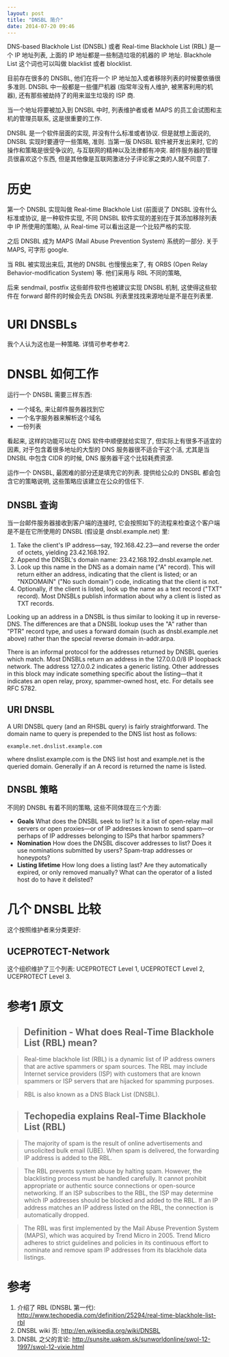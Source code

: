 ```yaml
---
layout: post
title: "DNSBL 简介"
date: 2014-07-20 09:46
---
```


DNS-based Blackhole List (DNSBL) 或者 Real-time Blackhole List (RBL) 是一个 IP 地址列表, 上面的 IP 地址都是一些制造垃圾的机器的 IP 地址. Blackhole List 这个词也可以叫做 blacklist 或者 blocklist.

目前存在很多的 DNSBL, 他们在将一个 IP 地址加入或者移除列表的时候要依循很多准则. DNSBL 中一般都是一些僵尸机器 (指常年没有人维护, 被黑客利用的机器), 还有那些被劫持了的用来滋生垃圾的 ISP 商.

当一个地址将要被加入到 DNSBL 中时, 列表维护者或者 MAPS 的员工会试图和主机的管理员联系, 这是很重要的工作.

DNSBL 是一个软件层面的实现, 并没有什么标准或者协议. 但是就想上面说的, DNSBL 实现时要遵守一些策略, 准则. 当第一版 DNSBL 软件被开发出来时, 它的操作和策略是很受争议的, 与互联网的精神以及法律都有冲突. 邮件服务器的管理员很喜欢这个东西, 但是其他像是互联网激进分子评论家之类的人就不同意了.

# 历史

第一个 DNSBL 实现叫做 Real-time Blackhole List (前面说了 DNSBL 没有什么标准或协议, 是一种软件实现, 不同 DNSBL 软件实现的差别在于其添加移除列表中 IP 所使用的策略), 从 Real-time 可以看出这是一个比较严格的实现. 

之后 DNSBL 成为 MAPS (Mail Abuse Prevention System) 系统的一部分. 关于 MAPS, 可字形 google. 

当 RBL 被实现出来后, 其他的 DNSBL 也慢慢出来了, 有 ORBS (Open Relay Behavior-modification System) 等.  他们采用与 RBL 不同的策略,

后来 sendmail, postfix 这些邮件软件也被建议实现 DNSBL 机制, 这使得这些软件在 forward 邮件的时候会先去 DNSBL 列表里找找来源地址是不是在列表里.

# URI DNSBLs

我个人认为这也是一种策略. 详情可参考参考2.

# DNSBL 如何工作

运行一个 DNSBL 需要三样东西:

* 一个域名, 来让邮件服务器找到它
* 一个名字服务器来解析这个域名
* 一份列表

看起来, 这样的功能可以在 DNS 软件中顺便就给实现了, 但实际上有很多不适宜的因素, 对于包含着很多地址的大型的 DNS 服务器很不适合干这个活, 尤其是当 DNSBL 中包含 CIDR 的时候, DNS 服务器干这个比较耗费资源.

运作一个 DNSBL, 最困难的部分还是填充它的列表. 提供给公众的 DNSBL 都会包含它的策略说明, 这些策略应该建立在公众的信任下.

## DNSBL 查询

当一台邮件服务器接收到客户端的连接时, 它会按照如下的流程来检查这个客户端是不是在它所使用的 DNSBL (假设是 dnsbl.example.net) 里:

1.  Take the client's IP address—say, 192.168.42.23—and reverse the order of octets, yielding 23.42.168.192.
2.  Append the DNSBL's domain name: 23.42.168.192.dnsbl.example.net.
3.  Look up this name in the DNS as a domain name ("A" record). This will return either an address, indicating that the client is listed; or an "NXDOMAIN" ("No such domain") code, indicating that the client is not.
4.  Optionally, if the client is listed, look up the name as a text record ("TXT" record). Most DNSBLs publish information about why a client is listed as TXT records.

Looking up an address in a DNSBL is thus similar to looking it up in reverse-DNS. The differences are that a DNSBL lookup uses the "A" rather than "PTR" record type, and uses a forward domain (such as dnsbl.example.net above) rather than the special reverse domain in-addr.arpa.

There is an informal protocol for the addresses returned by DNSBL queries which match. Most DNSBLs return an address in the 127.0.0.0/8 IP loopback network. The address 127.0.0.2 indicates a generic listing. Other addresses in this block may indicate something specific about the listing—that it indicates an open relay, proxy, spammer-owned host, etc. For details see RFC 5782.

## URI DNSBL

A URI DNSBL query (and an RHSBL query) is fairly straightforward. The domain name to query is prepended to the DNS list host as follows:

    example.net.dnslist.example.com

where dnslist.example.com is the DNS list host and example.net is the queried domain. Generally if an A record is returned the name is listed.

## DNSBL 策略

不同的 DNSBL 有着不同的策略, 这些不同体现在三个方面:

* **Goals** What does the DNSBL seek to list? Is it a list of open-relay mail servers or open proxies—or of IP addresses known to send spam—or perhaps of IP addresses belonging to ISPs that harbor spammers?
* **Nomination** How does the DNSBL discover addresses to list? Does it use nominations submitted by users? Spam-trap addresses or honeypots?
* **Listing lifetime** How long does a listing last? Are they automatically expired, or only removed manually? What can the operator of a listed host do to have it delisted?

# 几个 DNSBL 比较

这个按照维护者来分类更好:

## UCEPROTECT-Network

这个组织维护了三个列表: UCEPROTECT Level 1, UCEPROTECT Level 2, UCEPROTECT Level 3.

# 参考1 原文

> ## Definition - What does Real-Time Blackhole List (RBL) mean?

> Real-time blackhole list (RBL) is a dynamic list of IP address owners that are active spammers or spam sources. The RBL may include Internet service providers (ISP) with customers that are known spammers or ISP servers that are hijacked for spamming purposes. 

> RBL is also known as a DNS Black List (DNSBL). 

> ## Techopedia explains Real-Time Blackhole List (RBL)

> The majority of spam is the result of online advertisements and unsolicited bulk email (UBE). When spam is delivered, the forwarding IP address is added to the RBL.

> The RBL prevents system abuse by halting spam. However, the blacklisting process must be handled carefully. It cannot prohibit appropriate or authentic source connections or open-source networking. If an ISP subscribes to the RBL, the ISP may determine which IP addresses should be blocked and added to the RBL. If an IP address matches an IP address listed on the RBL, the connection is automatically dropped.

> The RBL was first implemented by the Mail Abuse Prevention System (MAPS), which was acquired by Trend Micro in 2005. Trend Micro adheres to strict guidelines and policies in its continuous effort to nominate and remove spam IP addresses from its blackhole data listings.

# 参考

1.  介绍了 RBL (DNSBL 第一代): http://www.techopedia.com/definition/25294/real-time-blackhole-list-rbl
2.  DNSBL wiki 页: http://en.wikipedia.org/wiki/DNSBL
3.  DNSBL 之父的言论: http://sunsite.uakom.sk/sunworldonline/swol-12-1997/swol-12-vixie.html
